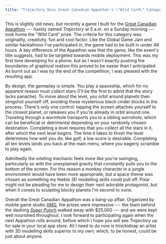 ```yaml
---
title: "Trajectory Wins Great Canadian Appathon's \"Wild Card\" Category"
---
```


This is slightly old news, but recently a game I built for the [Great Canadian Appathon](http://www.greatcanadianappathon.com/) --- hastily named *Trajectory* at 5 a.m. on a Sunday morning --- took home the "Wild Card" prize. The criteria for this category was originality, creativity, fun and cool factor. Like the Global Game Jam and similar hackathons I've participated in, the game had to be built in under 48 hours. A key difference of the Appathon was that the game, like the event's title suggests, had to be targeted towards mobile deployment. This was my first time developing for a phone, but as I wasn't exactly pushing the boundaries of graphical realism this proved to be easier than I anticipated. As burnt out as I was by the end of the competition, I was pleased with the resulting app.

By design, the gameplay is simple. You play a spaceship, which for no apparent reason must collect stars (I'll be the first to admit that the story lacks panache). To move about the level, you orbit around planets then slingshot yourself off, avoiding those mysterious black cinder blocks in the process. There's only one control: tapping the screen attaches yourself to the closest planet, or releases you if you're already in orbit around one. Traveling through a wormhole transports you to a sibling wormhole, which can be beneficial or detrimental depending on your randomly chosen destination. Completing a level requires that you collect all the stars in it, after which the next level begins. The time it takes to finish the level determines how well you do; like golf, a low score is desirable. Completing all ten levels lands you back at the main menu, where you eagerly scramble to play again.

Admittedly the orbiting mechanic feels more like you're swinging, particularly so with the unexplained gravity that constantly pulls you to the bottom of the screen. For this reason a monkey character in a jungle environment would have been more appropriate, but a space theme was chosen as something my feeble 3D modelling skills could pull off. Pixar might not be pleading for me to design their next adorable protagonist, but when it comes to sculpting blocky planets I'm second to none.

Overall the Great Canadian Appathon was a bang-up affair. Organized by mobile game studio [XMG](http://www.xmgstudio.com/), the prizes were impressive --- the team behind the dashing *[Super Punch](http://www.youtube.com/watch?v=TEdiE3EdC8E)* walked away with $25,000 --- and we were kept well nourished throughout. I look forward to participating again when the next Appathon rolls around, before which I hope you will see *Trajectory* up for sale in your local app store. All I need to do now is hire/kidnap an artist with 3D modelling skills superior to my own; which, to be honest, could be just about anyone.
